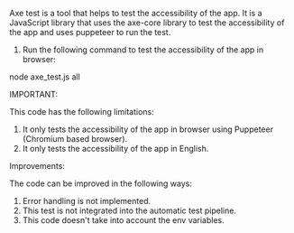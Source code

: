 Axe test is a tool that helps to test the accessibility of the app. It is a JavaScript library that uses the axe-core library to test the accessibility of the app and uses puppeteer to run the test.

1. Run the following command to test the accessibility of the app in browser:

node axe_test.js all

IMPORTANT: 

This code has the following limitations:

1. It only tests the accessibility of the app in browser using Puppeteer (Chromium based browser).
2. It only tests the accessibility of the app in English.

Improvements:

The code can be improved in the following ways:

1. Error handling is not implemented.
2. This test is not integrated into the automatic test pipeline.
3. This code doesn't take into account the env variables.

